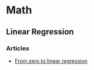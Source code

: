 # Math

## Linear Regression

### Articles

- [From zero to linear regression](https://www.simonwardjones.co.uk/posts/linear_regression/)
